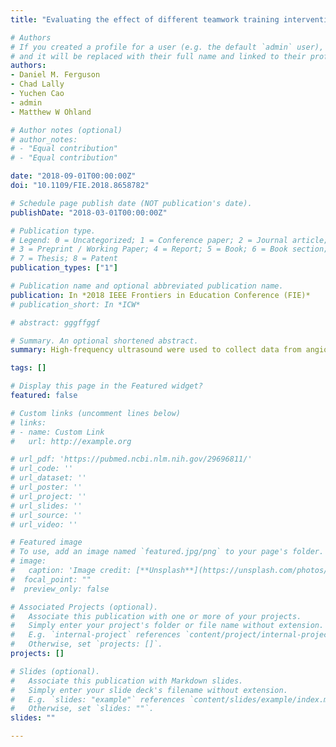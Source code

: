 ```yaml
---
title: "Evaluating the effect of different teamwork training interventions on the quality of peer evaluations"

# Authors
# If you created a profile for a user (e.g. the default `admin` user), write the username (folder name) here 
# and it will be replaced with their full name and linked to their profile.
authors:
- Daniel M. Ferguson  
- Chad Lally 
- Yuchen Cao
- admin 
- Matthew W Ohland   

# Author notes (optional)
# author_notes:
# - "Equal contribution"
# - "Equal contribution"

date: "2018-09-01T00:00:00Z"
doi: "10.1109/FIE.2018.8658782"

# Schedule page publish date (NOT publication's date).
publishDate: "2018-03-01T00:00:00Z"

# Publication type.
# Legend: 0 = Uncategorized; 1 = Conference paper; 2 = Journal article;
# 3 = Preprint / Working Paper; 4 = Report; 5 = Book; 6 = Book section;
# 7 = Thesis; 8 = Patent
publication_types: ["1"]

# Publication name and optional abbreviated publication name.
publication: In *2018 IEEE Frontiers in Education Conference (FIE)*
# publication_short: In *ICW*

# abstract: gggffggf  

# Summary. An optional shortened abstract.
summary: High-frequency ultrasound were used to collect data from angiotensin II-induced aneurysms to develop prediction models of both aneurysm formation and growth. Baseline measurements of aortic diameter, volume/length, and strain were used with animal mass and age in a quadratic discriminant analysis and logistic regression to build two statistical models to predict disease status.All three statistical models could be useful in future aneurysm therapeutic studies to better delineate the effects of preventative and suppressive treatments from normal variations in the angiotensin II aneurysm model.  

tags: []

# Display this page in the Featured widget?
featured: false

# Custom links (uncomment lines below)
# links:
# - name: Custom Link
#   url: http://example.org

# url_pdf: 'https://pubmed.ncbi.nlm.nih.gov/29696811/'
# url_code: ''
# url_dataset: ''
# url_poster: ''
# url_project: ''
# url_slides: ''
# url_source: ''
# url_video: ''

# Featured image
# To use, add an image named `featured.jpg/png` to your page's folder. 
# image:
#   caption: 'Image credit: [**Unsplash**](https://unsplash.com/photos/pLCdAaMFLTE)'
#  focal_point: ""
#  preview_only: false

# Associated Projects (optional).
#   Associate this publication with one or more of your projects.
#   Simply enter your project's folder or file name without extension.
#   E.g. `internal-project` references `content/project/internal-project/index.md`.
#   Otherwise, set `projects: []`.
projects: []  

# Slides (optional).
#   Associate this publication with Markdown slides.
#   Simply enter your slide deck's filename without extension.
#   E.g. `slides: "example"` references `content/slides/example/index.md`.
#   Otherwise, set `slides: ""`.
slides: ""  

---
```


